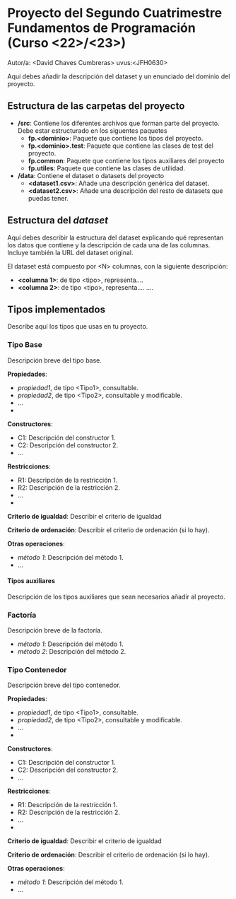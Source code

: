 # Proyecto del Segundo Cuatrimestre Fundamentos de Programación (Curso  \<22\>/\<23\>)
Autor/a: \<David Chaves Cumbreras\>   uvus:\<JFH0630\>

Aquí debes añadir la descripción del dataset y un enunciado del dominio del proyecto.


## Estructura de las carpetas del proyecto

* **/src**: Contiene los diferentes archivos que forman parte del proyecto. Debe estar estructurado en los siguentes paquetes
  * **fp.\<dominio\>**: Paquete que contiene los tipos del proyecto.
  * **fp.\<dominio\>.test**: Paquete que contiene las clases de test del proyecto.
  * **fp.common**: Paquete que contiene los tipos auxiliares del proyecto
  * **fp.utiles**:  Paquete que contiene las clases de utilidad. 
* **/data**: Contiene el dataset o datasets del proyecto
    * **\<dataset1.csv\>**: Añade una descripción genérica del dataset.
    * **\<dataset2.csv\>**: Añade una descripción del resto de datasets que puedas tener.
    
## Estructura del *dataset*

Aquí debes describir la estructura del dataset explicando qué representan los datos que contiene y la descripción de cada una de las columnas. Incluye también la URL del dataset original.

El dataset está compuesto por \<N\> columnas, con la siguiente descripción:

* **\<columna 1>**: de tipo \<tipo\>, representa....
* **\<columna 2>**: de tipo \<tipo\>, representa....
....

## Tipos implementados

Describe aquí los tipos que usas en tu proyecto.

### Tipo Base
Descripción breve del tipo base.

**Propiedades**:

- _propiedad1_, de tipo \<Tipo1\>, consultable. 
- _propiedad2_, de tipo \<Tipo2\>, consultable y modificable. 
- ...
- 
**Constructores**: 

- C1: Descripción del constructor 1.
- C2: Descripción del constructor 2.
- ...

**Restricciones**:
 
- R1: Descripción de la restricción 1.
- R2: Descripción de la restricción 2.
- ...
- 
**Criterio de igualdad**: Describir el criterio de igualdad

**Criterio de ordenación**: Describir el criterio de ordenación (si lo hay).

**Otras operaciones**:
 
-	_método 1_: Descripción del método 1.
- ...

#### Tipos auxiliares
Descripción de los tipos auxiliares que sean necesarios añadir al proyecto.

### Factoría
Descripción breve de la factoría.

- _método 1_: Descripción del método 1.
-	_método 2_: Descripción del método 2.

### Tipo Contenedor

Descripción breve del tipo contenedor.

**Propiedades**:

- _propiedad1_, de tipo \<Tipo1\>, consultable. 
- _propiedad2_, de tipo \<Tipo2\>, consultable y modificable. 
- ...
- 
**Constructores**: 

- C1: Descripción del constructor 1.
- C2: Descripción del constructor 2.
- ...

**Restricciones**:
 
- R1: Descripción de la restricción 1.
- R2: Descripción de la restricción 2.
- ...
- 
**Criterio de igualdad**: Describir el criterio de igualdad

**Criterio de ordenación**: Describir el criterio de ordenación (si lo hay).

**Otras operaciones**:
 
-	_método 1_: Descripción del método 1.
- ...
